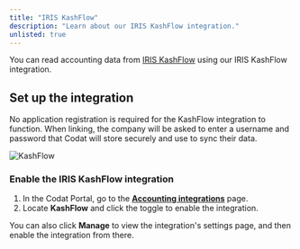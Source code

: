 ```yaml
---
title: "IRIS KashFlow"
description: "Learn about our IRIS KashFlow integration."
unlisted: true
---
```


You can read accounting data from <a className="external" href="https://www.kashflow.com/" target="_blank">IRIS KashFlow</a> using our IRIS KashFlow integration.

## Set up the integration

No application registration is required for the KashFlow integration to function. When linking, the company will be asked to enter a username and password that Codat will store securely and use to sync their data.

![](/img/old/ab9e496-Codat_Engineering_Elliot_KashFlow_Link.png "KashFlow")

### Enable the IRIS KashFlow integration

1. In the Codat Portal, go to the <a className="external" href="https://app.codat.io/settings/integrations/accounting" target="blank">**Accounting integrations**</a> page.
2. Locate **KashFlow** and click the toggle to enable the integration.

You can also click **Manage** to view the integration's settings page, and then enable the integration from there.
